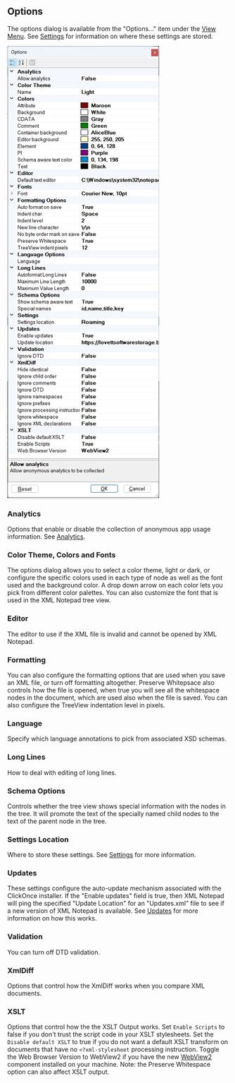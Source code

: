 
## Options

The options dialog is available from the "Options..." item under the [View Menu](menus.md).
See [Settings](settings.md) for information
on where these settings are stored.

![Options](../assets/images/options.jpg)

### Analytics
Options that enable or disable the collection of anonymous app usage information.  See [Analytics](analytics.md).

### Color Theme, Colors and Fonts
The options dialog allows you to select a color theme, light or dark, or configure the specific colors used in each type of node as well as the font used and the background color. A drop down arrow on each color lets you pick from different color palettes. You can also customize the font that is used in the XML Notepad tree view.

### Editor
The editor to use if the XML file is invalid and cannot be opened by XML Notepad.

### Formatting
You can also configure the formatting options that are used when you save an XML file, or turn off formatting altogether.  Preserve Whitepsace also controls how the file is opened, when true you will
see all the whitespace nodes in the document, which are used also when the file is saved.
You can also configure the TreeView indentation level in pixels.

### Language
Specify which language annotations to pick from associated XSD schemas.

### Long Lines
How to deal with editing of long lines.

### Schema Options
Controls whether the tree view shows special information with the nodes in the tree.
It will promote the text of the specially named child nodes to the text of the parent
node in the tree.

### Settings Location
Where to store these settings.
See [Settings](settings.md) for more information.

### Updates

These settings configure the auto-update mechanism associated with
the ClickOnce installer. If the "Enable updates" field is true, then XML Notepad will ping the specified "Update Location" for an "Updates.xml" file to see if a new version of XML Notepad is available. See [Updates](updates.md) for more information on how this works.

### Validation
You can turn off DTD validation.

### XmlDiff
Options that control how the XmlDiff works when you compare XML
documents.

### XSLT
Options that control how the the XSLT Output works.
Set `Enable Scripts` to false if you don't trust the script code in your XSLT stylesheets.
Set the `Disable default XSLT` to true if you do not want a default XSLT transform
on documents that have no `<?xml-stylesheet` processing instruction.
Toggle the Web Browser Version to WebView2 if you have the new
[WebView2](https://developer.microsoft.com/en-us/microsoft-edge/webview2/)
component installed on your machine.
Note: the Preserve Whitespace option can also affect XSLT output.
